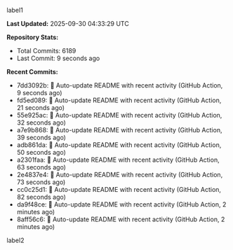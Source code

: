 
label1 
<!-- ACTIVITY_START -->
**Last Updated:** 2025-09-30 04:33:29 UTC

**Repository Stats:**
- Total Commits: 6189
- Last Commit: 9 seconds ago

**Recent Commits:**
- 7dd3092b: 🤖 Auto-update README with recent activity (GitHub Action, 9 seconds ago)
- fd5ed089: 🤖 Auto-update README with recent activity (GitHub Action, 21 seconds ago)
- 55e925ac: 🤖 Auto-update README with recent activity (GitHub Action, 32 seconds ago)
- a7e9b868: 🤖 Auto-update README with recent activity (GitHub Action, 39 seconds ago)
- adb861da: 🤖 Auto-update README with recent activity (GitHub Action, 50 seconds ago)
- a2301faa: 🤖 Auto-update README with recent activity (GitHub Action, 63 seconds ago)
- 2e4837e4: 🤖 Auto-update README with recent activity (GitHub Action, 73 seconds ago)
- cc0c25d1: 🤖 Auto-update README with recent activity (GitHub Action, 82 seconds ago)
- da9f48ce: 🤖 Auto-update README with recent activity (GitHub Action, 2 minutes ago)
- 8aff56c6: 🤖 Auto-update README with recent activity (GitHub Action, 2 minutes ago)
<!-- ACTIVITY_END -->

label2
